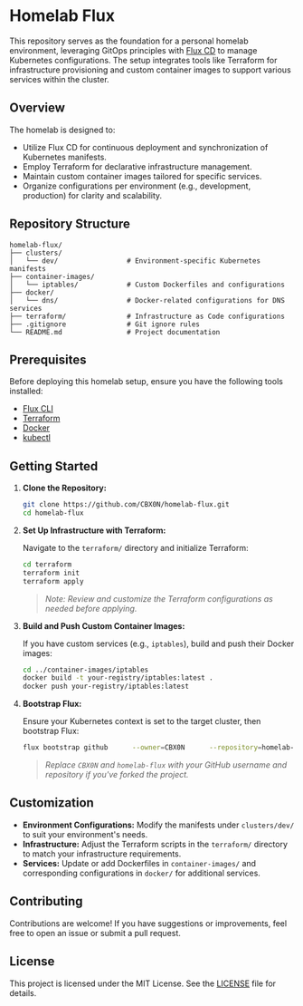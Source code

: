 # Homelab Flux

This repository serves as the foundation for a personal homelab environment, leveraging GitOps principles with [Flux CD](https://fluxcd.io/) to manage Kubernetes configurations. The setup integrates tools like Terraform for infrastructure provisioning and custom container images to support various services within the cluster.

## Overview

The homelab is designed to:

- Utilize Flux CD for continuous deployment and synchronization of Kubernetes manifests.
- Employ Terraform for declarative infrastructure management.
- Maintain custom container images tailored for specific services.
- Organize configurations per environment (e.g., development, production) for clarity and scalability.

## Repository Structure

```
homelab-flux/
├── clusters/
│   └── dev/                 # Environment-specific Kubernetes manifests
├── container-images/
│   └── iptables/            # Custom Dockerfiles and configurations
├── docker/
│   └── dns/                 # Docker-related configurations for DNS services
├── terraform/               # Infrastructure as Code configurations
├── .gitignore               # Git ignore rules
└── README.md                # Project documentation
```

## Prerequisites

Before deploying this homelab setup, ensure you have the following tools installed:

- [Flux CLI](https://fluxcd.io/docs/installation/)
- [Terraform](https://www.terraform.io/downloads)
- [Docker](https://www.docker.com/get-started)
- [kubectl](https://kubernetes.io/docs/tasks/tools/)

## Getting Started

1. **Clone the Repository:**

   ```bash
   git clone https://github.com/CBX0N/homelab-flux.git
   cd homelab-flux
   ```

2. **Set Up Infrastructure with Terraform:**

   Navigate to the `terraform/` directory and initialize Terraform:

   ```bash
   cd terraform
   terraform init
   terraform apply
   ```

   > *Note: Review and customize the Terraform configurations as needed before applying.*

3. **Build and Push Custom Container Images:**

   If you have custom services (e.g., `iptables`), build and push their Docker images:

   ```bash
   cd ../container-images/iptables
   docker build -t your-registry/iptables:latest .
   docker push your-registry/iptables:latest
   ```

4. **Bootstrap Flux:**

   Ensure your Kubernetes context is set to the target cluster, then bootstrap Flux:

   ```bash
   flux bootstrap github      --owner=CBX0N      --repository=homelab-flux      --branch=main      --path=clusters/dev
   ```

   > *Replace `CBX0N` and `homelab-flux` with your GitHub username and repository if you've forked the project.*

## Customization

- **Environment Configurations:** Modify the manifests under `clusters/dev/` to suit your environment's needs.
- **Infrastructure:** Adjust the Terraform scripts in the `terraform/` directory to match your infrastructure requirements.
- **Services:** Update or add Dockerfiles in `container-images/` and corresponding configurations in `docker/` for additional services.

## Contributing

Contributions are welcome! If you have suggestions or improvements, feel free to open an issue or submit a pull request.

## License

This project is licensed under the MIT License. See the [LICENSE](LICENSE) file for details.
